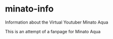 # minato-info
Information about the Virtual Youtuber Minato Aqua

This is an attempt of a fanpage for Minato Aqua 
